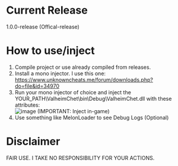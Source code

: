 # Current Release 
1.0.0-release (Offical-release)

# How to use/inject
1. Compile project or use already compiled from releases. <br _>
2. Install a mono injector. I use this one: https://www.unknowncheats.me/forum/downloads.php?do=file&id=34970 <br _>
3. Run your mono injector of choice and inject the YOUR_PATH\ValheimChet\bin\Debug\ValheimChet.dll with these attributes: <br _>
![image](https://github.com/user-attachments/assets/f9fcb3d9-33d1-4bb7-9480-053a44493319) (IMPORTANT: Inject in-game) <br _>
4. Use something like MelonLoader to see Debug Logs (Optional) 


# Disclaimer
FAIR USE. I TAKE NO RESPONSIBILITY FOR YOUR ACTIONS.
